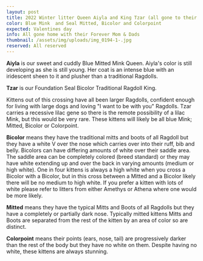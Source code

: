 ```yaml
---
layout: post
title: 2022 Winter litter Queen Aiyla and King Tzar (all gone to their Forever Homes)
color: Blue Mink  and Seal Mitted, Bicolor and Colorpoint
expected: Valentines day
info: All gone home with their Forever Mom & Dads
thumbnail: /assets/img/uploads/img_0194-1-.jpg
reserved: All reserved
---
```

**Aiyla** is our sweet and cuddly Blue Mitted Mink Queen. Aiyla's color is still developing as she is still young. Her coat is an intense blue with an iridescent sheen to it and plusher than a traditional Ragdolls. 

**Tzar** is our Foundation Seal Bicolor Traditional Ragdoll King.

Kittens out of this crossing have all been larger Ragdolls, confident enough for living with large dogs and loving "I want to be with you" Ragdolls. Tzar carries a recessive lilac gene so there is the remote possibility of a lilac Mink, but this would be very rare. These kittens will likely be all blue Mink; Mitted, Bicolor or Colorpoint. 

**Bicolor** means they have the traditional mitts and boots of all Ragdoll but they have a white V over the nose which carries over into their ruff, bib and belly. Bicolors can have differing amounts of white over their saddle area. The saddle area can be completely colored (breed standard) or they may have white extending up and over the back in varying amounts (medium or high white). One in four kittens is always a high white when you cross a Bicolor with a Bicolor, but in this cross between a Mitted and a Bicolor likely there will be no medium to high white. If you prefer a kitten with lots of white please refer to litters from either Amethys or Athena where one would be more likely. 

**Mitted** means they have the typical Mitts and Boots of all Ragdolls but they have a completely or partially dark nose. Typically mitted kittens Mitts and Boots are separated from the rest of the kitten by an area of color so are distinct. 

**Colorpoint** means their points (ears, nose, tail) are progressively darker than the rest of the body but they have no white on them. Despite having no white, these kittens are always stunning.